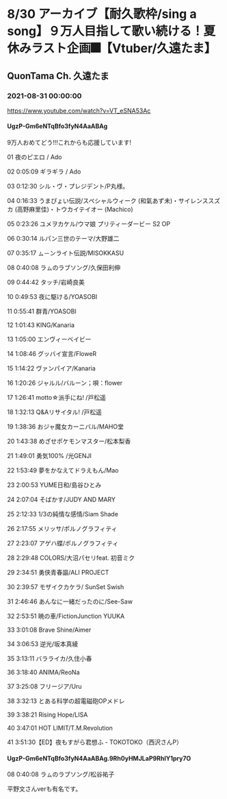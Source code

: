 # 8/30 アーカイブ【耐久歌枠/sing a song】９万人目指して歌い続ける！夏休みラスト企画🎆【Vtuber/久遠たま】

## QuonTama Ch. 久遠たま

### 2021-08-31 00:00:00

https://www.youtube.com/watch?v=VT_eSNA53Ac

#### UgzP-Gm6eNTqBfo3fyN4AaABAg

9万人おめてどう!!!これからも応援しています!

01 夜のピエロ / Ado

02 0:05:09 ギラギラ / Ado

03 0:12:30 シル・ヴ・プレジデント/P丸様。

04 0:16:33 うまぴょい伝説/スペシャルウィーク (和氣あず未)・サイレンススズカ (高野麻里佳)・トウカイテイオー (Machico)

05 0:23:26 ユメヲカケル/ウマ娘 プリティーダービー S2 OP

06 0:30:14 ルパン三世のテーマ/大野雄二

07 0:35:17 ㇺ－ンライト伝説/MISOKKASU

08 0:40:08 ラㇺのラブソング/久保田利伸

09 0:44:42 タッチ/岩崎良美

10 0:49:53 夜に駆ける/YOASOBI

11 0:55:41 群青/YOASOBI

12 1:01:43 KING/Kanaria

13 1:05:00 エンヴィーベイビー

14 1:08:46 グッバイ宣言/FloweR

15 1:14:22 ヴァンパイア/Kanaria

16 1:20:26 ジャルル/バルーン；唄：flower

17 1:26:41 motto☆派手にね! /戸松遥

18 1:32:13 Q&Aリサイタル! /戸松遥

19 1:38:36 おジャ魔女カーニバル/MAHO堂

20 1:43:38 めざせポケモンマスター/松本梨香

21 1:49:01 勇気100% /光GENJI

22 1:53:49 夢をかなえてドラえもん/Mao

23 2:00:53 YUME日和/島谷ひとみ

24 2:07:04 そばかす/JUDY AND MARY

25 2:12:33 1/3の純情な感情/Siam Shade

26 2:17:55 メリッサ/ポルノグラフィティ

27 2:23:07 アゲハ蝶/ポルノグラフィティ

28 2:29:48 COLORS/大沼パセリfeat. 初音ミク

29 2:34:51 勇侠青春謳/ALI PROJECT

30 2:39:57 モザイクカケラ/ SunSet Swish

31 2:46:46 あんなに一緒だったのに/See-Saw

32 2:53:51 暁の車/FictionJunction YUUKA

33 3:01:08 Brave Shine/Aimer

34 3:06:53 逆光/坂本真綾

35 3:13:11 バラライカ/久住小春

36 3:18:40 ANIMA/ReoNa

37 3:25:08 フリージア/Uru

38 3:32:13 とある科学の超電磁砲OPメドレ

39 3:38:21 Rising Hope/LISA

40 3:47:01 HOT LIMIT/T.M.Revolution

41 3:51:30【ED】夜もすがら君想ふ - TOKOTOKO（西沢さんP）



#### UgzP-Gm6eNTqBfo3fyN4AaABAg.9Rh0yHMJLaP9RhlY1pry7O

08 0:40:08 ラㇺのラブソング/松谷祐子

平野文さんverも有名です。

